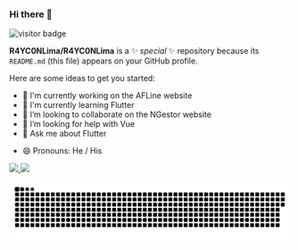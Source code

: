 ### Hi there 👋


![visitor badge](https://visitor-badge.glitch.me/badge?page_id=R4YC0NLima.visitor-badge)


**R4YC0NLima/R4YC0NLima** is a ✨ _special_ ✨ repository because its `README.md` (this file) appears on your GitHub profile.

Here are some ideas to get you started:


- 🔭 I'm currently working on the AFLine website
- 🌱 I'm currently learning Flutter
- 👯 I’m looking to collaborate on the NGestor website
- 🤔 I’m looking for help with Vue
- 💬 Ask me about Flutter
<!-- - 📫 How to reach me: ... -->
- 😄 Pronouns: He / His
<!-- - ⚡ Fun fact: ... -->
 
 <div style="display:flex; justify-content: space-between;">
  <a href="https://github.com/R4YC0NLima">
  <img height="180em" src="https://github-readme-stats.vercel.app/api?username=R4YC0NLima&show_icons=true&theme=dracula&include_all_commits=true&count_private=true"/>
  <img height="180em" src="https://github-readme-stats.vercel.app/api/top-langs/?username=R4YC0NLima&layout=compact&langs_count=16&theme=dracula"/>
   </div>
<!--  [![Top Langs](https://github-readme-stats.vercel.app/api/top-langs/?username=R4YC0NLima&layout=compact)](https://github.com/anuraghazra/github-readme-stats)
 ![Anurag's github stats](https://github-readme-stats.vercel.app/api?username=R4YC0NLima&show_icons=true&theme=radical) -->


![Snake animation](https://github.com/R4YC0NLima/R4YC0NLima/blob/output/github-contribution-grid-snake.svg)

<!-- <img style="float: right;" src="https://dashboard.snapcraft.io/site_media/appmedia/2017/11/webide.ico_HA9tBL0.png"> -->

